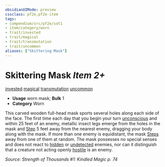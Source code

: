 ```yaml
---
obsidianUIMode: preview
cssclass: pf2e,pf2e-item
tags:
- compendium/src/pf2e/sot1
- item/category/worn
- trait/invested
- trait/magical
- trait/transmutation
- trait/uncommon
aliases: ["Skittering Mask"]
---
```

# Skittering Mask *Item 2+*  
[invested](../../../rules/traits/invested.md)  [magical](../../../rules/traits/magical.md)  [transmutation](../../../rules/traits/transmutation.md)  [uncommon](../../../rules/traits/uncommon.md)  

- **Usage** worn mask; **Bulk** 1
- **Category** Worn

This carved wooden full-head mask sports several holes along each side of the face. The first time each day that you begin your turn [unconscious](../../../rules/conditions.md#Unconscious) and within 25 feet of an enemy, metallic insect legs emerge from the holes in the mask and [Step](../../../rules/actions/step.md) 5 feet away from the nearest enemy, dragging your body along with the mask. If more than one enemy is equidistant, the mask [Steps](../../../rules/actions/step.md) away from one of them at random. The mask possesses no special senses and does not react to [hidden](../../../rules/conditions.md#Hidden) or [undetected](../../../rules/conditions.md#Undetected) enemies, nor can it distinguish that a creature not acting openly [hostile](../../../rules/conditions.md#Hostile) is an enemy.

*Source: Strength of Thousands #1: Kindled Magic p. 74*